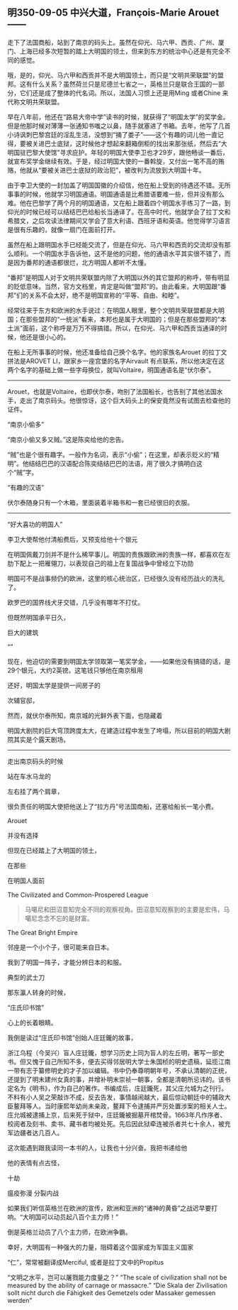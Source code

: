 ## 明350-09-05 中兴大道，François-Marie Arouet——

走下了法国商船，站到了南京的码头上。虽然在仰光、马六甲、西贡、广州、厦门、上海已经多次短暂的踏上大明国的领土，但来到东方的统治中心还是有完全不同的感觉。

哦，是的，仰光、马六甲和西贡并不是大明国领土，而只是“文明共荣联盟”的盟邦。这有什么关系？虽然荷兰只是尼德兰七省之一，英格兰只是联合王国的一部分，它们还是成了整体的代名词。所以，法国人习惯上还是用Ming 或者Chine 来代称文明共荣联盟。

早在八年前，他还在“路易大帝中学”读书的时候，就获得了“明国太学”的奖学金。但是他那时候对薄薄一张通知书嗤之以鼻，随手就塞进了书箱。去年，他写了几首小诗讽刺巴黎宫廷的淫乱生活，没想到“捅了娄子”——这个有趣的词儿他一直记得，要被关进巴士底狱，这时候他才想起来翻箱倒柜的找出来那张纸，然后去“大明国驻巴黎大使馆”寻求庇护。年轻的明国大使李卫也才29岁，跟他畅谈一番后，就宣布奖学金继续有效。于是，经过明国大使的一番斡旋，又付出一笔不高的贿赂，他就从“要被关进巴士底狱的政治犯”，被改判为流放到大明国十年。

由于李卫大使的一封加盖了明国国徽的介绍信，他在船上受到的待遇还不错。无所事事的时候，他就学习明国通语。明国通语是比希腊语要难一些，但并没有那么难。他在巴黎学了两个月的明国通语，又在船上跟着四个明国水手练习了一路，到仰光的时候已经可以结结巴巴给船长当通译了。在高中时代，他就学会了拉丁文和希腊文，之后攻读法律期间又学会了意大利语、西班牙语和英语。他觉得学习语言是很有乐趣的，就像一扇门在面前打开。

虽然在船上跟明国水手已经能交流了，但是在仰光、马六甲和西贡的交流却没有那么顺利。一个明国水手告诉他，这不是他的问题，他的通语水平其实很不错了，而是因为番邦的通语都很烂，北方明国人都听不太懂。

“番邦”是明国人对于文明共荣联盟内除了大明国以外的其它盟邦的称呼，带有明显的贬低意味。当然，官方文档里，肯定是叫做“盟邦”的。由此看来，大明国跟“番邦”们的关系不会太好，绝不是明国宣称的“平等、自由、和睦”。

经常往来于东方和欧洲的水手说过：在明国人眼里，整个文明共荣联盟都是大明国；在那些盟邦的“一统派”看来，本邦也是属于大明国的；但是在那些盟邦的“本土派”面前，这个称呼是万万不得搞错。所以，在仰光、马六甲和西贡当通译的时候，他还是很小心的。

在船上无所事事的时候，他还准备给自己换个名字。他的家族名Arouet 的拉丁文拼法是AROVET LI，跟家乡一座宫堡的名字Airvault 有点联系，所以他决定在这两个名字的基础上做一些字母换位，就叫Voltaire，明国通语名是“伏尔泰”。

***

Arouet，也就是Voltaire，也即伏尔泰，吻别了法国船长，也告别了其他法国水手，走出了南京码头。他很惊讶，这个巨大码头上的保安竟然没有试图去检查他的证件。

“南京小偷多”

“南京小偷又多又贼。”这是陈奕给他的忠告。

“贼”也是个很有趣字。一般作为名词，表示“小偷”；在这里，却表示贬义的“精明”。他结结巴巴的汉语配合陈奕结结巴巴的法语，用了很久才搞明白这个“贼”字。

“有趣的汉语”

伏尔泰随身只有一个木箱，里面装着半箱书和一套已经很旧的衣服。

***

“好大喜功的明国人”

李卫大使帮他付清船费后，又预支给他十个银元

在明国佩戴刀剑并不是什么稀罕事儿。明国的贵族跟欧洲的贵族一样，都喜欢在左肋下配上一把雁翎刀，以表现自己的祖上在复国战争中曾经立下功勋

明国可不是战事频仍的欧洲，这里的核心统治区，已经很久没有经历战火的洗礼了。

欧罗巴的国界线犬牙交错，几乎没有哪年不打仗。

但既然明国承平日久，

巨大的建筑

“”

现在，他迫切的需要到明国太学领取第一笔奖学金，——如果他没有搞错的话，是29个银元，大约2英镑。这笔钱只够他在南京租用

还好，明国太学是提供一间房子的

次辅官邸，

然而，就伏尔泰所知，南京城的光鲜外表下面，也隐藏着

明国大剧院的巨大穹顶跨度太大，在建造过程中发生了垮塌，所以目前的明国大剧院其实是个露天剧场。

***

走出南京码头的时候

站在车水马龙的

左右挂了两个肩章，



很负责任的明国大使把他送上了“拉方丹”号法国商船，还塞给船长一笔小费。


Arouet 

并没有选择




但现在已经踏上了大明国的领土，

在那些

在明国人面前

The Civilizated and Common-Prospered League


> 马噶尼和田沼意知完全不同的观察视角。田沼意知观察到的主要是宏伟，马噶尼念念不忘的是财富。

The Great Bright Empire

邻座是一个小个子，很可能来自日本。

我到了明国一阵子，才能分辨日本的和服。

典型的武士刀

那东瀛人转身的时候，

“庄氏印书馆”

心上的长着眼睛。

我倒是读过“庄氏印书馆”创始人庄廷鑨的故事，

浙江乌程（今吴兴）盲人庄廷鑨，想学习历史上同为盲人的左丘明，著写一部史书。但又愧于自己所知不多，便去买得邻居明大学士朱国桢的明史遗稿，延揽江南一带有志于纂修明史的才子加以编辑。书中仍奉尊明朝年号，不承认清朝的正统，还提到了明末建州女真的事，并增补明末崇祯一朝事，全都是清朝所忌讳的。该书定名为《明书》，作为自己的著作。书编成后，庄廷鑨死，其父庄允城为之刊行。不料有小人吴之荣敲诈不成，反去告发，事情越闹越大，最后惊动朝廷中的辅政大臣鳌拜等人。当时康熙年幼尚未亲政，鳌拜下令逮捕并严厉处置涉案的相关人士。庄允城被逮捕上京，后来死于狱中，庄廷鑨被掘墓开棺焚骨。1663年凡作序者、校阅者及刻书、卖书、藏书者均被处死。先后因此狱牵连被杀者共七十余人，被充军边疆者达几百人。

这次能遇到跟我读同一本书的人，让我也十分兴奋。我把书递给他

他的表情有点古怪，

十劫

瘟疫弥漫
分裂内战




如果我们听信英格兰在欧洲的宣传，欧洲和亚洲的“诸神的黄昏”之战迟早要打响。“大明国可以动员起八百个主力师！”

倒是英格兰动员了八个主力师，在欧洲争霸。

幸好，大明国有一种强大的力量，阻碍着这个国家成为军国主义国家



“仁”，常常被翻译成Merciful, 或者是拉丁文中的Propitus



“文明之水平，岂可以屠戮能力度量之？”
“The scale of civilization shall not be measured by the ability of carnage or massacre.”
“Die Skala der Zivilisation sollt nicht durch die Fähigkeit des Gemetzels oder Massaker gemessen werden”

